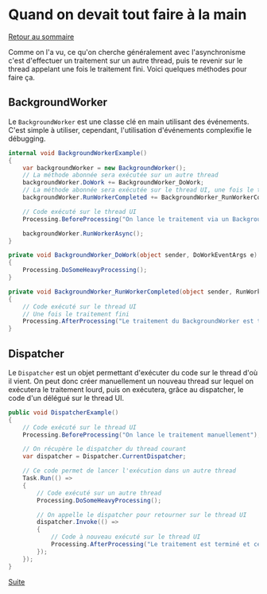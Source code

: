 # Quand on devait tout faire à la main

[Retour au sommaire](./../README.md)

Comme on l'a vu, ce qu'on cherche généralement avec l'asynchronisme c'est d'effectuer un traitement sur un autre thread, puis te revenir sur le thread appelant une fois le traitement fini. Voici quelques méthodes pour faire ça.

## BackgroundWorker

Le `BackgroundWorker` est une classe clé en main utilisant des événements. C'est simple à utiliser, cependant, l'utilisation d'événements complexifie le débugging.

```csharp
internal void BackgroundWorkerExample()
{
    var backgroundWorker = new BackgroundWorker();
    // La méthode abonnée sera exécutée sur un autre thread
    backgroundWorker.DoWork += BackgroundWorker_DoWork;
    // La méthode abonnée sera exécutée sur le thread UI, une fois le traitement fini.
    backgroundWorker.RunWorkerCompleted += BackgroundWorker_RunWorkerCompleted;

    // Code exécuté sur le thread UI
    Processing.BeforeProcessing("On lance le traitement via un BackgroundWorker");

    backgroundWorker.RunWorkerAsync();
}

private void BackgroundWorker_DoWork(object sender, DoWorkEventArgs e)
{
    Processing.DoSomeHeavyProcessing();
}

private void BackgroundWorker_RunWorkerCompleted(object sender, RunWorkerCompletedEventArgs e)
{
    // Code exécuté sur le thread UI
    // Une fois le traitement fini
    Processing.AfterProcessing("Le traitement du BackgroundWorker est terminé");
}
```

## Dispatcher

Le `Dispatcher` est un objet permettant d'exécuter du code sur le thread d'où il vient. On peut donc créer manuellement un nouveau thread sur lequel on exécutera le traitement lourd, puis on exécutera, grâce au dispatcher, le code d'un délégué sur le thread UI.

```csharp
public void DispatcherExample()
{
    // Code exécuté sur le thread UI
    Processing.BeforeProcessing("On lance le traitement manuellement");

    // On récupère le dispatcher du thread courant
    var dispatcher = Dispatcher.CurrentDispatcher;

    // Ce code permet de lancer l'exécution dans un autre thread
    Task.Run(() =>
    {
        // Code exécuté sur un autre thread
        Processing.DoSomeHeavyProcessing();

        // On appelle le dispatcher pour retourner sur le thread UI
        dispatcher.Invoke(() =>
        {
            // Code à nouveau exécuté sur le thread UI
            Processing.AfterProcessing("Le traitement est terminé et ce texte est affiché grâce au dispatcher");
        });
    });
}
```

[Suite](./part04.md)